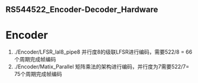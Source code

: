 ## RS544522_Encoder-Decoder_Hardware

# Encoder
1. ./Encoder/LFSR_lal8_pipe8 并行度8的级联LFSR进行编码，需要522/8 = 66个周期完成帧编码
2. ./Encoder/Matix_Parallel  矩阵乘法的架构进行编码，并行度为7需要522/7= 75个周期完成帧编码